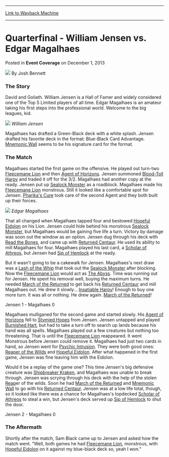 
---
[Link to Wayback Machine](https://web.archive.org/web/20220625134113/https://magic.wizards.com/en/articles/archive/event-coverage/quarterfinal-william-jensen-vs-edgar-magalhaes-2013-12-01)

[_metadata_:author]:- "Josh Bennett"
[_metadata_:description]:- "The Story David and Goliath. William Jensen is a Hall of Famer and widely considered one of the Top 5 Limited players of all time. Edgar Magalhaes is an amateur taking his first steps into the professional world. Welcome to the big leagues, kid. William Jensen Magalhaes has drafted a Green-Black deck with a white splash. Jensen drafted his favorite deck in the format:"
[_metadata_:generator]:- "Drupal 7 (http://drupal.org)"
[_metadata_:node]:- "320821"
[_metadata_:publish_date]:- "2013-12-01"
[_metadata_:source]:- "div-main-content"
[_metadata_:title]:- "Quarterfinal - William Jensen vs. Edgar Magalhaes"
[_metadata_:wayback_capture_timestamp]:- "2022-06-25 13:41:13"
[_metadata_:wayback_raw_url]:- "https://web.archive.org/web/20220625134113id_/https://magic.wizards.com/en/articles/archive/event-coverage/quarterfinal-william-jensen-vs-edgar-magalhaes-2013-12-01"
[_metadata_:wayback_url]:- "https://magic.wizards.com/en/articles/archive/event-coverage/quarterfinal-william-jensen-vs-edgar-magalhaes-2013-12-01"
---


Quarterfinal - William Jensen vs. Edgar Magalhaes
=================================================



 Posted in **Event Coverage**
 on December 1, 2013 






![](https://media.magic.wizards.com/styles/auth_small/public/images/person/authorpic_joshbennett.jpg)
By Josh Bennett











### The Story


David and Goliath. William Jensen is a Hall of Famer and widely considered one of the Top 5 Limited players of all time. Edgar Magalhaes is an amateur taking his first steps into the professional world. Welcome to the big leagues, kid.


![](https://media.wizards.com/legacy/mtg/images/daily/events/gptor13/qf_jensen.jpg)
*William Jensen*

Magalhaes has drafted a Green-Black deck with a white splash. Jensen drafted his favorite deck in the format: Blue-Black Card Advantage. [Mnemonic Wall](https://gatherer.wizards.com/Pages/Card/Details.aspx?name=Mnemonic+Wall) seems to be his signature card for the format.


### The Match


Magalhaes started the first game on the offensive. He played out turn-two [Fleecemane Lion](https://gatherer.wizards.com/Pages/Card/Details.aspx?name=Fleecemane+Lion) and then [Agent of Horizons](https://gatherer.wizards.com/Pages/Card/Details.aspx?name=Agent+of+Horizons). Jensen summoned [Blood-Toll Harpy](https://gatherer.wizards.com/Pages/Card/Details.aspx?name=Blood-Toll+Harpy) and traded it off for the 3/2. Magalhaes had another copy at the ready. Jensen put up [Sealock Monster](https://gatherer.wizards.com/Pages/Card/Details.aspx?name=Sealock+Monster) as a roadblock. Magalhaes made his [Fleecemane Lion](https://gatherer.wizards.com/Pages/Card/Details.aspx?name=Fleecemane+Lion) monstrous. Still it looked like a comfortable spot for Jensen. [Pharika's Cure](https://gatherer.wizards.com/Pages/Card/Details.aspx?name=Pharika%27s+Cure) took care of the second Agent and they both built up their forces.


![](https://media.wizards.com/legacy/mtg/images/daily/events/gptor13/qf_magalhaes.jpg)
*Edgar Magalhaes*

That all changed when Magalhaes tapped four and bestowed [Hopeful Eidolon](https://gatherer.wizards.com/Pages/Card/Details.aspx?name=Hopeful+Eidolon) on his Lion. Jensen could hide behind his monstrous [Sealock Monster](https://gatherer.wizards.com/Pages/Card/Details.aspx?name=Sealock+Monster), but Magalhaes would be gaining five life a turn. Victory by damage was soon out the window as an option. Jensen dug through his deck with [Read the Bones](https://gatherer.wizards.com/Pages/Card/Details.aspx?name=Read+the+Bones), and came up with [Returned Centaur](https://gatherer.wizards.com/Pages/Card/Details.aspx?name=Returned+Centaur). He used its ability to mill Magalhaes for four. Magalhaes played his last card, a [Scholar of Athreos](https://gatherer.wizards.com/Pages/Card/Details.aspx?name=Scholar+of+Athreos), but Jensen had [Sip of Hemlock](https://gatherer.wizards.com/Pages/Card/Details.aspx?name=Sip+of+Hemlock) at the ready.


But it wasn't going to be a cakewalk for Jensen. Magalhaes's next draw was a [Lash of the Whip](https://gatherer.wizards.com/Pages/Card/Details.aspx?name=Lash+of+the+Whip) that took out the [Sealock Monster](https://gatherer.wizards.com/Pages/Card/Details.aspx?name=Sealock+Monster) after blocking. Now the [Fleecemane Lion](https://gatherer.wizards.com/Pages/Card/Details.aspx?name=Fleecemane+Lion) would act as [The Abyss](https://gatherer.wizards.com/Pages/Card/Details.aspx?name=The+Abyss). Time was running out for Jensen. He spent his removal well, buying the maximum turns. He needed [March of the Returned](https://gatherer.wizards.com/Pages/Card/Details.aspx?name=March+of+the+Returned) to get back his [Returned Centaur](https://gatherer.wizards.com/Pages/Card/Details.aspx?name=Returned+Centaur) and mill Magalhaes out. He drew it slowly... [Insatiable Harpy](https://gatherer.wizards.com/Pages/Card/Details.aspx?name=Insatiable+Harpy)! Enough to buy one more turn. It was all or nothing. He drew again. [March of the Returned](https://gatherer.wizards.com/Pages/Card/Details.aspx?name=March+of+the+Returned)!


Jensen 1 - Magalhaes 0


Magalhaes mulliganed for the second game and started slowly. His [Agent of Horizons](https://gatherer.wizards.com/Pages/Card/Details.aspx?name=Agent+of+Horizons) fell to [Stymied Hopes](https://gatherer.wizards.com/Pages/Card/Details.aspx?name=Stymied+Hopes) from Jensen. Jensen untapped and played [Burnished Hart](https://gatherer.wizards.com/Pages/Card/Details.aspx?name=Burnished+Hart), but had to take a turn off to search up lands because his hand was all spells. Magalhaes played out a few creatures but nothing too threatening. That is until the [Fleecemane Lion](https://gatherer.wizards.com/Pages/Card/Details.aspx?name=Fleecemane+Lion) reappeared. It went Monstrous before Jensen could remove it. Magalhaes had just two cards in hand, so Jensen went for [Psychic Intrusion](https://gatherer.wizards.com/Pages/Card/Details.aspx?name=Psychic+Intrusion). They were both good ones: [Reaper of the Wilds](https://gatherer.wizards.com/Pages/Card/Details.aspx?name=Reaper+of+the+Wilds) and [Hopeful Eidolon](https://gatherer.wizards.com/Pages/Card/Details.aspx?name=Hopeful+Eidolon). After what happened in the first game, Jensen was fine leaving him with the Eidolon.


Would it be a replay of the game one? This time Jensen's big defensive creature was [Shipbreaker Kraken](https://gatherer.wizards.com/Pages/Card/Details.aspx?name=Shipbreaker+Kraken), and Magalhaes was unable to break through. Jensen was scrying through his deck with the help of the stolen [Reap](https://gatherer.wizards.com/Pages/Card/Details.aspx?name=Reap)er of the wilds. Soon he had [March of the Returned](https://gatherer.wizards.com/Pages/Card/Details.aspx?name=March+of+the+Returned) and [Mnemonic Wall](https://gatherer.wizards.com/Pages/Card/Details.aspx?name=Mnemonic+Wall) to go with his [Returned Centaur](https://gatherer.wizards.com/Pages/Card/Details.aspx?name=Returned+Centaur). Jensen was at a low life total, though, so it looked like there was a chance for Magalhaes's topdecked [Scholar of Athreos](https://gatherer.wizards.com/Pages/Card/Details.aspx?name=Scholar+of+Athreos) to steal a win, but Jensen's deck served up [Sip of Hemlock](https://gatherer.wizards.com/Pages/Card/Details.aspx?name=Sip+of+Hemlock) to shut the door.


Jensen 2 - Magalhaes 0


### The Aftermath


Shortly after the match, Sam Black came up to Jensen and asked how the match went. "Well, both games he had [Fleecemane Lion](https://gatherer.wizards.com/Pages/Card/Details.aspx?name=Fleecemane+Lion), monstrous, with [Hopeful Eidolon](https://gatherer.wizards.com/Pages/Card/Details.aspx?name=Hopeful+Eidolon) on it against my blue-black deck so, yeah I won."







